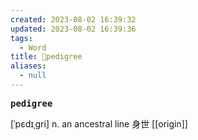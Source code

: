 ```yaml
---
created: 2023-08-02 16:39:32
updated: 2023-08-02 16:39:36
tags:
  - Word
title: 📖pedigree
aliases:
  - null
---
```


<pre><strong>pedigree</strong></pre>
[ˈpɛdɪˌɡri]
n. an ancestral line 身世
[[origin]]

